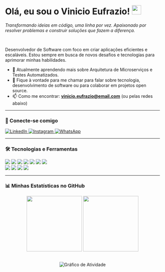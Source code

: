# Olá, eu sou o Vinicio Eufrazio! <img src="https://media.giphy.com/media/hvRJCLFzcasrR4ia7z/giphy.gif" width="30px">

*Transformando ideias em código, uma linha por vez. Apaixonado por resolver problemas e construir soluções que fazem a diferença.*

<br>

Desenvolvedor de Software com foco em criar aplicações eficientes e escaláveis. Estou sempre em busca de novos desafios e tecnologias para aprimorar minhas habilidades.

- 🌱 Atualmente aprendendo mais sobre Arquitetura de Microserviços e Testes Automatizados.
- 💬 Fique à vontade para me chamar para falar sobre tecnologia, desenvolvimento de software ou para colaborar em projetos open source.
- 📫 Como me encontrar: **vinicio.eufrazio@email.com** (ou pelas redes abaixo)

---

### 🔗 Conecte-se comigo
<p align="left">
  <a href="https://www.linkedin.com/in/vinicio-eufrazio-8a64a61a3/" target="_blank">
    <img src="https://img.shields.io/badge/LinkedIn-0077B5?style=for-the-badge&logo=linkedin&logoColor=white" alt="LinkedIn">
  </a>
  <a href="https://instagram.com/vinimvdz" target="_blank">
    <img src="https://img.shields.io/badge/Instagram-E4405F?style=for-the-badge&logo=instagram&logoColor=white" alt="Instagram">
  </a>
  <a href="https://wa.me/5587991974484" target="_blank">
    <img src="https://img.shields.io/badge/WhatsApp-25D366?style=for-the-badge&logo=whatsapp&logoColor=white" alt="WhatsApp">
  </a>
</p>

---

### 🛠️ Tecnologias e Ferramentas
<p align="left">
  <img src="https://img.shields.io/badge/Java-ED8B00?style=for-the-badge&logo=openjdk&logoColor=white" />
  <img src="https://img.shields.io/badge/Python-14354C?style=for-the-badge&logo=python&logoColor=white" />
  <img src="https://img.shields.io/badge/PHP-777BB4?style=for-the-badge&logo=php&logoColor=white" />
  <img src="https://img.shields.io/badge/Flutter-02569B?style=for-the-badge&logo=flutter&logoColor=white" />
  <img src="https://img.shields.io/badge/HTML5-E34F26?style=for-the-badge&logo=html5&logoColor=white" />
  <img src="https://img.shields.io/badge/CSS3-1572B6?style=for-the-badge&logo=css3&logoColor=white" />
  <img src="https://img.shields.io/badge/Bootstrap-563D7C?style=for-the-badge&logo=bootstrap&logoColor=white" />
  <br>
  <img src="https://img.shields.io/badge/MySQL-00000F?style=for-the-badge&logo=mysql&logoColor=white" />
  <img src="https://img.shields.io/badge/PostgreSQL-316192?style=for-the-badge&logo=postgresql&logoColor=white" />
  <img src="https://img.shields.io/badge/MongoDB-4EA94B?style=for-the-badge&logo=mongodb&logoColor=white" />
  <img src="https://img.shields.io/badge/Heroku-430098?style=for-the-badge&logo=heroku&logoColor=white" />
</p>

---

### 📊 Minhas Estatísticas no GitHub

<div align="center">
  <img height="180em" src="https://github-readme-stats.vercel.app/api?username=vinicioeuf&show_icons=true&theme=dracula&include_all_commits=true&count_private=true"/>
  <img height="180em" src="https://github-readme-stats.vercel.app/api/top-langs/?username=vinicioeuf&layout=compact&langs_count=7&theme=dracula"/>
</div>

<br>

<p align="center">
  <img src="https://github-readme-activity-graph.vercel.app/graph?username=vinicioeuf&theme=dracula&hide_border=true&area=true" alt="Gráfico de Atividade"/>
</p>
